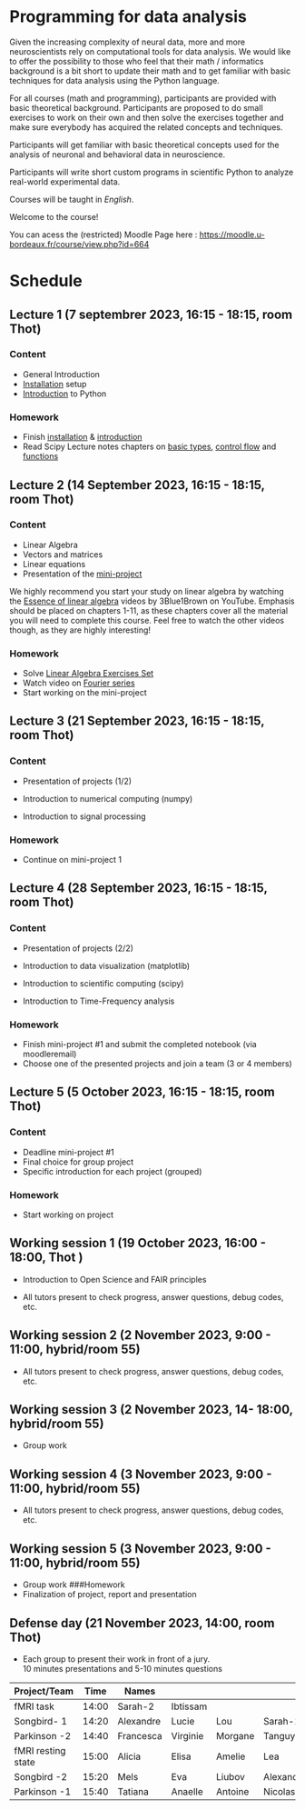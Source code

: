 # Programming for data analysis

Given the increasing complexity of neural data, more and more neuroscientists rely on computational tools for data analysis. We would like to offer the possibility to those who feel that their math / informatics background is a bit short to update their math and to get familiar with basic techniques for data analysis using the Python language.  

For all courses (math and programming), participants are provided with basic theoretical background. Participants are proposed to do small exercises to work on their own and then solve the exercises together and make sure everybody has acquired the related concepts and techniques.  

Participants will get familiar with basic theoretical concepts used for the analysis of neuronal and behavioral data in neuroscience.  

Participants will write short custom programs in scientific Python to analyze real-world experimental data.  

Courses will be taught in _English_.  

Welcome to the course!   

You can acess the (restricted) Moodle Page here : 
https://moodle.u-bordeaux.fr/course/view.php?id=664

# Schedule

## Lecture 1 (7 septembrer 2023, 16:15 - 18:15, room Thot)

### Content

- General Introduction
- [Installation](lessons/programming/L01-installation.md) setup
- [Introduction](lessons/programming/L01-introduction.md) to Python

### Homework

- Finish [installation](lessons/programming/L01-installation.md) & [introduction](lessons/programming/L01-introduction.md)
- Read Scipy Lecture notes chapters on [basic types](http://scipy-lectures.org/intro/language/basic_types.html), [control flow](http://scipy-lectures.org/intro/language/control_flow.html) and [functions](http://scipy-lectures.org/intro/language/functions.html)

## Lecture 2 (14 September 2023, 16:15 - 18:15, room Thot)

### Content

- Linear Algebra
- Vectors and matrices
- Linear equations
- Presentation of the [mini-project](./projects/mini-project)

We highly recommend you start your study on linear algebra by watching the 
[Essence of linear algebra](https://www.youtube.com/playlist?list=PLZHQObOWTQDPD3MizzM2xVFitgF8hE_ab)
videos by 3Blue1Brown on YouTube. Emphasis should be placed on chapters 1-11, as these
chapters cover all the material you will need to complete this course. Feel free
to watch the other videos though, as they are highly interesting!

### Homework

- Solve [Linear Algebra Exercises Set](https://moodle.u-bordeaux.fr/pluginfile.php/583434/mod_folder/content/0/Linear_Algebra_HW_set-1.pdf)
- Watch video on [Fourier series](https://www.youtube.com/watch?v=7ssUImv8e4w)
- Start working on the mini-project

## Lecture 3 (21 September 2023, 16:15 - 18:15, room Thot)

### Content

- Presentation of projects (1/2)
  
- Introduction to numerical computing (numpy)
- Introduction to signal processing


### Homework

- Continue on mini-project 1

## Lecture 4 (28 September 2023, 16:15 - 18:15, room Thot)


### Content

- Presentation of projects (2/2)

- Introduction to data visualization (matplotlib)
- Introduction to scientific computing (scipy)
- Introduction to Time-Frequency analysis
 


### Homework

- Finish mini-project #1 and submit the completed notebook (via moodleremail)
- Choose one of the presented projects and join a team (3 or 4 members)


## Lecture 5 (5 October 2023, 16:15 - 18:15,  room Thot)

### Content
- Deadline mini-project #1
- Final choice for group project 
- Specific introduction for each project (grouped)

### Homework

- Start working on project


## Working session 1 (19 October 2023, 16:00 - 18:00, Thot )
- Introduction to Open Science and FAIR principles

- All tutors present to check progress, answer questions, debug codes, etc.

## Working session 2 (2 November 2023, 9:00 - 11:00, hybrid/room 55)

- All tutors present to check progress, answer questions, debug codes, etc.

## Working session 3 (2 November 2023, 14- 18:00, hybrid/room 55)
- Group work
## Working session 4 (3 November 2023, 9:00 - 11:00, hybrid/room 55)
- All tutors present to check progress, answer questions, debug codes, etc. 

## Working session 5 (3 November 2023, 9:00 - 11:00, hybrid/room 55)
- Group work
###Homework
- Finalization of project, report and presentation

## Defense day (21 November 2023, 14:00, room Thot)

- Each group to present their work in front of a jury.  
  10 minutes presentations and 5-10 minutes questions

  
| Project/Team       | Time  | Names     |          |         |           |       |
|--------------------|-------|-----------|----------|---------|-----------|-------|
| fMRI task          | 14:00 | Sarah-2   | Ibtissam |         |           |       |
| Songbird- 1        | 14:20 | Alexandre | Lucie    | Lou     | Sarah-1   |       |
| Parkinson -2       | 14:40 | Francesca | Virginie | Morgane | Tanguy    |       |
| fMRI resting state | 15:00 | Alicia    | Elisa    | Amelie  | Lea       |       |
| Songbird -2        | 15:20 | Mels      | Eva      | Liubov  | Alexandro | Scott |
| Parkinson -1       | 15:40 | Tatiana   | Anaelle  | Antoine | Nicolas   |       |

